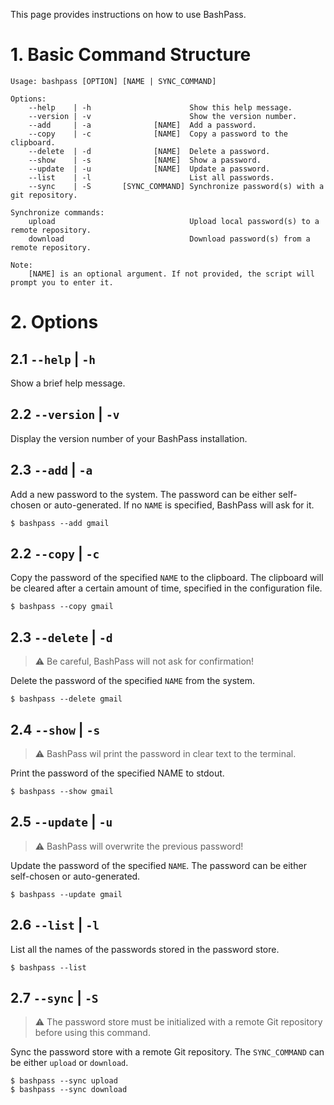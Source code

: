 This page provides instructions on how to use BashPass.

# 1. Basic Command Structure

```
Usage: bashpass [OPTION] [NAME | SYNC_COMMAND]

Options:
    --help    | -h                      Show this help message.
    --version | -v                      Show the version number.
    --add     | -a              [NAME]  Add a password.
    --copy    | -c              [NAME]  Copy a password to the clipboard.
    --delete  | -d              [NAME]  Delete a password.
    --show    | -s              [NAME]  Show a password.
    --update  | -u              [NAME]  Update a password.
    --list    | -l                      List all passwords.
    --sync    | -S       [SYNC_COMMAND] Synchronize password(s) with a git repository.

Synchronize commands:
    upload                              Upload local password(s) to a remote repository.
    download                            Download password(s) from a remote repository.

Note:
    [NAME] is an optional argument. If not provided, the script will prompt you to enter it.
```

# 2. Options

## 2.1 `--help` | `-h`

Show a brief help message.

## 2.2 `--version` | `-v`

Display the version number of your BashPass installation.

## 2.3 `--add` | `-a`

Add a new password to the system. The password can be either self-chosen or auto-generated.
If no `NAME` is specified, BashPass will ask for it.

```console
$ bashpass --add gmail
```

## 2.2 `--copy` | `-c`

Copy the password of the specified `NAME` to the clipboard.
The clipboard will be cleared after a certain amount of time, specified in the configuration file.

```console
$ bashpass --copy gmail
```

## 2.3 `--delete` | `-d`

> :warning: Be careful, BashPass will not ask for confirmation!

Delete the password of the specified `NAME` from the system.

```console
$ bashpass --delete gmail
```

## 2.4 `--show` | `-s`

> :warning: BashPass wil print the password in clear text to the terminal.

Print the password of the specified NAME to stdout.

```console
$ bashpass --show gmail
```

## 2.5 `--update` | `-u`

> :warning: BashPass will overwrite the previous password!

Update the password of the specified `NAME`.
The password can be either self-chosen or auto-generated.

```console
$ bashpass --update gmail
```

## 2.6 `--list` | `-l`

List all the names of the passwords stored in the password store.

```console
$ bashpass --list
```

## 2.7 `--sync` | `-S`

> :warning: The password store must be initialized with a remote Git repository before using this command.

Sync the password store with a remote Git repository.
The `SYNC_COMMAND` can be either `upload` or `download`.

```console
$ bashpass --sync upload
$ bashpass --sync download
```
